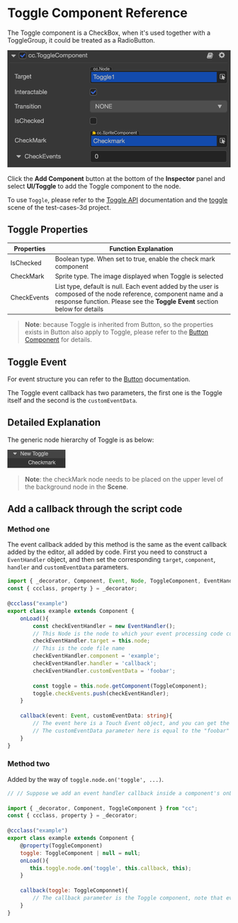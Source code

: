 # Toggle Component Reference

The Toggle component is a CheckBox, when it's used together with a ToggleGroup, it could be treated as a RadioButton.

![toggle1](toggle/toggle.png)

Click the __Add Component__ button at the bottom of the __Inspector__ panel and select __UI/Toggle__ to add the Toggle component to the node.

To use `Toggle`, please refer to the [Toggle API](https://docs.cocos.com/creator/3.0/api/en/classes/ui.toggle.html) documentation and the [toggle](https://github.com/cocos-creator/test-cases-3d/tree/master/assets/cases/ui/09.toggle) scene of the test-cases-3d project.

## Toggle Properties

| Properties     | Function Explanation |
| -------------- | -----------   |
| IsChecked      | Boolean type. When set to true, enable the check mark component |
| CheckMark      | Sprite type. The image displayed when Toggle is selected |
| CheckEvents    | List type, default is null. Each event added by the user is composed of the node reference, component name and a response function. Please see the __Toggle Event__ section below for details |

> __Note__: because Toggle is inherited from Button, so the properties exists in Button also apply to Toggle, please refer to the [Button Component](button.md) for details.

## Toggle Event

For event structure you can refer to the [Button](./button.md) documentation.

The Toggle event callback has two parameters, the first one is the Toggle itself and the second is the `customEventData`.

## Detailed Explanation

The generic node hierarchy of Toggle is as below:

![toggle-node-tree](toggle/toggle-node-tree.png)

> __Note__: the checkMark node needs to be placed on the upper level of the background node in the __Scene__.

## Add a callback through the script code

### Method one

The event callback added by this method is the same as the event callback added by the editor, all added by code. First you need to construct a `EventHandler` object, and then set the corresponding `target`, `component`, `handler` and `customEventData` parameters.

```ts
import { _decorator, Component, Event, Node, ToggleComponent, EventHandler } from "cc";
const { ccclass, property } = _decorator;

@ccclass("example")
export class example extends Component {
    onLoad(){
        const checkEventHandler = new EventHandler();
        // This Node is the node to which your event processing code component belongs
        checkEventHandler.target = this.node;
        // This is the code file name
        checkEventHandler.component = 'example';
        checkEventHandler.handler = 'callback';
        checkEventHandler.customEventData = 'foobar';

        const toggle = this.node.getComponent(ToggleComponent);
        toggle.checkEvents.push(checkEventHandler);
    }

    callback(event: Event, customEventData: string){
        // The event here is a Touch Event object, and you can get the send node of the event by event.target
        // The customEventData parameter here is equal to the "foobar" you set before
    }
}
```

### Method two

Added by the way of `toggle.node.on('toggle', ...)`.

```js
// // Suppose we add an event handler callback inside a component's onLoad method and event handlers in the callback function:

import { _decorator, Component, ToggleComponent } from "cc";
const { ccclass, property } = _decorator;

@ccclass("example")
export class example extends Component {
    @property(ToggleComponent)
    toggle: ToggleComponent | null = null;
    onLoad(){
       this.toggle.node.on('toggle', this.callback, this);
    }

    callback(toggle: ToggleComponnet){
        // The callback parameter is the Toggle component, note that events registered this way cannot pass customEventData.
    }
}
```
